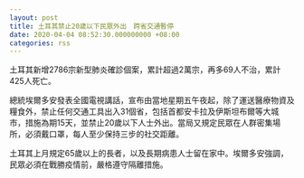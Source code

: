 ```yaml
---
layout: post
title: 土耳其禁止20歲以下民眾外出　跨省交通暫停
date: 2020-04-04 08:52:30.000000000 +08:00
categories: rss
---
```


土耳其新增2786宗新型肺炎確診個案，累計超過2萬宗，再多69人不治，累計425人死亡。

總統埃爾多安發表全國電視講話，宣布由當地星期五午夜起，除了運送醫療物資及糧食外，禁止任何交通工具出入31個省，包括首都安卡拉及伊斯坦布爾等大城市，措施為期15天，並禁止20歲以下人士外出。當局又規定民眾在人群密集場所，必須戴口罩，每人至少保持三步的社交距離。

土耳其上月規定65歲以上的長者，以及長期病患人士留在家中。埃爾多安強調，民眾必須在戰勝疫情前，嚴格遵守隔離措施。
